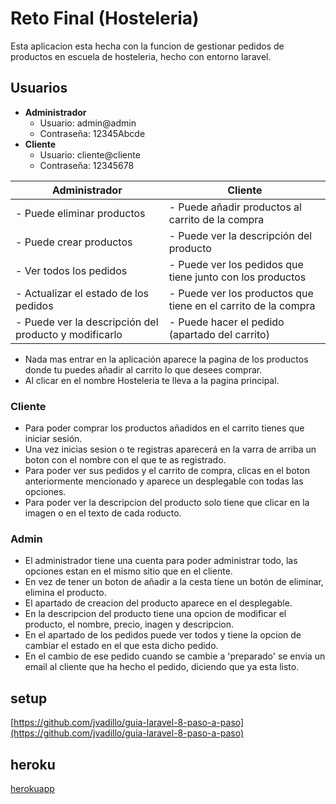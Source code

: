 # Reto Final (Hosteleria)

Esta aplicacion esta hecha con la funcion de gestionar pedidos de productos en escuela de hosteleria, hecho con entorno laravel.

## Usuarios
- **Administrador**
    - Usuario: admin@admin
    - Contraseña: 12345Abcde
- **Cliente**
    - Usuario: cliente@cliente
    - Contraseña: 12345678


| **Administrador**                                     | **Cliente**                                                    |
|-------------------------------------------------------|----------------------------------------------------------------|
| - Puede eliminar productos                            | - Puede añadir productos al carrito de la compra               |
| - Puede crear productos                               | - Puede ver la descripción del producto                        |
| - Ver todos los pedidos                               | - Puede ver los pedidos que tiene junto con los productos      |
| - Actualizar el estado de los pedidos                 | - Puede ver los productos que tiene en el carrito de la compra |
| - Puede ver la descripción del producto y modificarlo | - Puede hacer el pedido (apartado del carrito)                 |


- Nada mas entrar en la aplicación aparece la pagina de los productos donde tu puedes añadir al carrito lo que desees comprar.
- Al clicar en el nombre Hosteleria te lleva a la pagina principal.
 ### Cliente
- Para poder comprar los productos añadidos en el carrito tienes que iniciar sesión.
- Una vez inicias sesion o te registras aparecerá en la varra de arriba un boton con el nombre con el que te as registrado.
- Para poder ver sus pedidos y el carrito de compra, clicas en el boton anteriormente mencionado y aparece un desplegable 
  con todas las opciones.
- Para poder ver la descripcion del producto solo tiene que clicar en la imagen o en el texto de cada roducto.
 ### Admin
- El administrador tiene una cuenta para poder administrar todo, las opciones estan en el mismo sitio que en el cliente.
- En vez de tener un boton de añadir a la cesta tiene un botón de eliminar, elimina el producto.
- El apartado de creacion del producto aparece en el desplegable.
- En la descripcion del producto tiene una opcion de modificar el producto, el nombre, precio, inagen y descripcion.
- En el apartado de los pedidos puede ver todos y tiene la opcion de cambiar el estado en el que esta dicho pedido.
- En el cambio de ese pedido cuando se cambie a 'preparado' se envia un email al cliente que ha hecho el pedido, 
  diciendo que ya esta listo. 


## setup

[https://github.com/jvadillo/guia-laravel-8-paso-a-paso](https://github.com/jvadillo/guia-laravel-8-paso-a-paso)

## heroku

[herokuapp](https://hosteleriasuper.herokuapp.com/)
